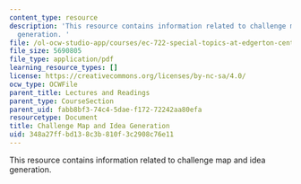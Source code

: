 ```yaml
---
content_type: resource
description: 'This resource contains information related to challenge map and idea
  generation. '
file: /ol-ocw-studio-app/courses/ec-722-special-topics-at-edgerton-center-developing-world-prosthetics-spring-2010/348a27ffbd138c3b810f3c2908c76e11_MITEC_722S10_challengemap.pdf
file_size: 5690805
file_type: application/pdf
learning_resource_types: []
license: https://creativecommons.org/licenses/by-nc-sa/4.0/
ocw_type: OCWFile
parent_title: Lectures and Readings
parent_type: CourseSection
parent_uid: fabb8bf3-74c4-5dae-f172-72242aa80efa
resourcetype: Document
title: Challenge Map and Idea Generation
uid: 348a27ff-bd13-8c3b-810f-3c2908c76e11
---
```

This resource contains information related to challenge map and idea generation. 